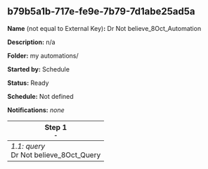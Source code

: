 ## b79b5a1b-717e-fe9e-7b79-7d1abe25ad5a

**Name** (not equal to External Key)**:** Dr Not believe_8Oct_Automation

**Description:** n/a

**Folder:** my automations/

**Started by:** Schedule

**Status:** Ready

**Schedule:** Not defined

**Notifications:** _none_


| Step 1<br>_<small>-</small>_ |
| --- |
| _1.1: query_<br>Dr Not believe_8Oct_Query |
